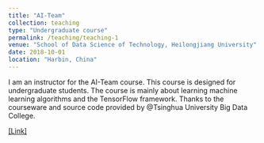 ```yaml
---
title: "AI-Team"
collection: teaching
type: "Undergraduate course"
permalink: /teaching/teaching-1
venue: "School of Data Science of Technology, Heilongjiang University"
date: 2018-10-01
location: "Harbin, China"
---
```


I am an instructor for the AI-Team course. This course is designed for undergraduate students. The course is mainly about learning machine learning algorithms and the TensorFlow framework. Thanks to the courseware and source code provided by @Tsinghua University Big Data College.

[[Link]](https://github.com/heilongjianguniversity/AI-Team)
